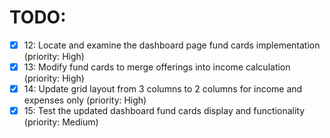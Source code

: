 # TODO:

- [x] 12: Locate and examine the dashboard page fund cards implementation (priority: High)
- [x] 13: Modify fund cards to merge offerings into income calculation (priority: High)
- [x] 14: Update grid layout from 3 columns to 2 columns for income and expenses only (priority: High)
- [x] 15: Test the updated dashboard fund cards display and functionality (priority: Medium)
